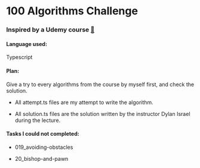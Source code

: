 # 100 Algorithms Challenge
### Inspired by a Udemy course [:link:](https://www.udemy.com/course/100-algorithms-challenge/)

#### Language used:
Typescript

#### Plan:
Give a try to every algorithms from the course by myself first, and check the solution.

* All attempt.ts files are my attempt to write the algorithm.

* All solution.ts files are the solution written by the instructor Dylan Israel during the lecture.

#### Tasks I could not completed:

* 019_avoiding-obstacles

* 20_bishop-and-pawn
